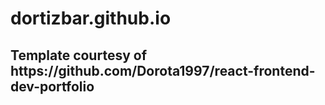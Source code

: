 # dortizbar.github.io
<h2>
Template courtesy of https://github.com/Dorota1997/react-frontend-dev-portfolio
</h2>
